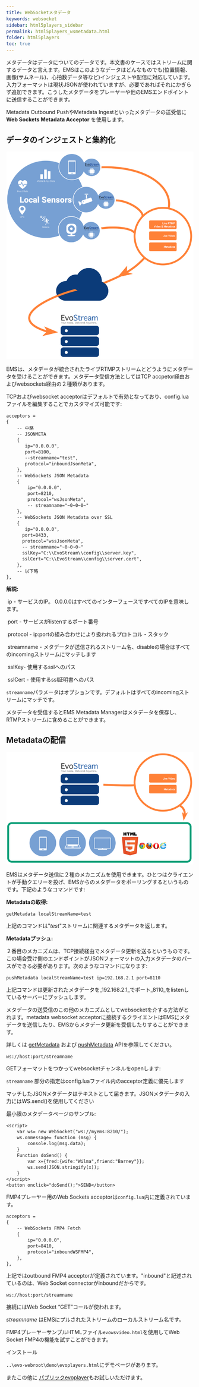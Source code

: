 ```yaml
---
title: WebSocketメタデータ
keywords: websocket
sidebar: html5players_sidebar
permalink: html5players_wsmetadata.html
folder: html5players
toc: true
---
```


メタデータはデータについてのデータです。本文書のケースではストリームに関するデータと言えます。EMSはこのようなデータはどんなものでも(位置情報、画像(サムネール)、心拍数データ等など)インジェストや配信に対応しています。入力フォーマットは現状JSONが使われていますが、必要であればそれにかぎらず追加できます。こうしたメタデータをプレーヤーや他のEMSエンドポイントに送信することができます。

Metadata Outbound PushやMetadata Ingestといったメタデータの送受信に **Web Sockets Metadata Acceptor** を使用します。


## データのインジェストと集約化

![](../../images/html5/capab1.png)


EMSは、メタデータが統合されたライブRTMPストリームとどうようにメタデータを受けることができます。メタデータ受信方法としてはTCP accpetor経由およびwebsockets経由の２種類があります。


TCPおよびwebsocket acceptorはデフォルトで有効となっており、config.luaファイルを編集することでカスタマイズ可能です:

```
acceptors =
{
    -- 中略
    -- JSONMETA
    {
	   ip="0.0.0.0",
	   port=8100,
	   --streamname="test",
	   protocol="inboundJsonMeta",
    },
    -- WebSockets JSON Metadata
    {
        ip="0.0.0.0",
        port=8210,
        protocol="wsJsonMeta",
        -- streamname="~0~0~0~"
    },
    -- WebSockets JSON Metadata over SSL
    {
       ip="0.0.0.0",
	  port=8433,
	  protocol="wssJsonMeta",
	  -- streamname="~0~0~0~"
	  sslKey="C:\\EvoStream\\config\\server.key",
	  sslCert="C:\\EvoStream\\config\\server.cert",
    },
    -- 以下略
},
```

**解説:**

​	ip - サービスのIP。 0.0.0.0はすべてのインターフェースですべてのIPを意味します。

​	port - サービスがlistenするポート番号

​	protocol - ip:portの組み合わせにより扱われるプロトコル・スタック

​	streamname - メタデータが送信されるストリーム名、disableの場合はすべてのincomingストリームにマッチします

​	sslKey- 使用するsslへのパス

​	sslCert - 使用するssl証明書へのパス


`streamname`パラメータはオプションです。デフォルトはすべてのincomingストリームにマッチです。


メタデータを受信するとEMS Metadata Managerはメタデータを保存し、RTMPストリームに含めることができます。


## Metadataの配信

![](../../images/html5/capab2.png)

EMSはメタデータ送信に２種のメカニズムを使用できます。ひとつはクライエントが手動クエリーを投げ、EMSからのメタデータをポーリングするというものです。下記のようなコマンドです:


**Metadataの取得:**

```
getMetadata localStreamName=test
```

上記のコマンドは"_test_"ストリームに関連するメタデータを返します。


**Metadataプッシュ:**

２番目のメカニズムは、TCP接続経由でメタデータ更新を送るというものです。この場合受け側のエンドポイントがJSONフォーマットの入力メタデータのパースができる必要があります。次のようなコマンドになります:


```
pushMetadata localStreamName=test ip=192.168.2.1 port=8110
```

上記コマンドは更新されたメタデータを_192.168.2.1_でポート_8110_をlistenしているサーバーにプッシュします。

メタデータの送受信のこの他のメカニズムとしてwebsocketを介する方法がとれます。metadata websocket acceptorに接続するクライエントはEMSにメタデータを送信したり、EMSからメタデータ更新を受信したりすることができます。

詳しくは [getMetadata](api_getMetadata.html) および [pushMetadata](api_pushMetadata.html) APIを参照してください。



```
ws://host:port/streamname
```

GETフォーマットをつかってwebsocketチャンネルをopenします:

`streamname` 部分の指定はconfig.luaファイル内のacceptor定義に優先します

マッチしたJSONメタデータはテキストとして届きます。JSONメタデータの入力にはWS.send()を使用してください

最小限のメタデータページのサンプル:

```
<script>
    var ws= new WebSocket("ws://myems:8210/");
    ws.onmessage= function (msg) {
        console.log(msg.data);
    }
    Function doSend() {
        var x={fred:{wife:"Wilma",friend:"Barney"}};
        ws.send(JSON.stringify(x));
    }
</script>
<button onclick="doSend();">SEND</button>
```

FMP4プレーヤー用のWeb Sockets acceptorは`config.lua`内に定義されています。

```
acceptors =
{
    -- WebSockets FMP4 Fetch
    {
        ip="0.0.0.0",
        port=8410,
        protocol="inboundWSFMP4",
    },
},
```

上記ではoutbound FMP4 acceptorが定義されています。"inbound"と記述されているのは、Web Socket connectorがinboundだからです。

```
ws://host:port/streamname

```

接続にはWeb Socket “GET”コールが使われます。

*streamname* はEMSにプルされたストリームのローカルストリーム名です。

FMP4プレーヤーサンプルHTMLファイル`evowsvideo.html`を使用してWeb Socket FMP4の機能を試すことができます。

インストール

`..\evo-webroot\demo\evoplayers.html`にデモページがあります。

またこの他に [パブリックevoplayer](ers.evostream.com:5050/demov2/evoplayers.html)もお試しいただけます。

